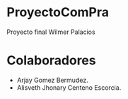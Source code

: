 # ProyectoComPra
Proyecto final Wilmer Palacios 

# Colaboradores
- Arjay Gomez Bermudez.
- Alisveth Jhonary Centeno Escorcia.
